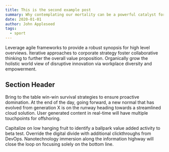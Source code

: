```yaml
---
title: This is the second example post
summary: Why contemplating our mortality can be a powerful catalyst for change
date: 2020-01-01
author: John Appleseed
tags:
  - sport
---
```

Leverage agile frameworks to provide a robust synopsis for high level overviews. Iterative approaches to corporate strategy foster collaborative thinking to further the overall value proposition. Organically grow the holistic world view of disruptive innovation via workplace diversity and empowerment.

## Section Header

Bring to the table win-win survival strategies to ensure proactive domination. At the end of the day, going forward, a new normal that has evolved from generation X is on the runway heading towards a streamlined cloud solution. User generated content in real-time will have multiple touchpoints for offshoring.

Capitalize on low hanging fruit to identify a ballpark value added activity to beta test. Override the digital divide with additional clickthroughs from DevOps. Nanotechnology immersion along the information highway will close the loop on focusing solely on the bottom line.


<img data-src="https://res.cloudinary.com/paulportfolio/image/upload/w_auto,c_scale,f_auto,q_auto/v1591261008/Audi-RS7/A1911949_large.jpg" class="cld-responsive">
